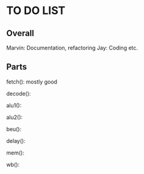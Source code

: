 # TO DO LIST

## Overall
Marvin: Documentation, refactoring
Jay: Coding etc.

## Parts
fetch(): mostly good

decode():

alu1():

alu2():

beu():

delay():

mem():

wb():
